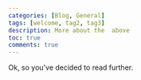 ```yaml
---
categories: [Blog, General]
tags: [welcome, tag2, tag3]
description: More about the  above
toc: true
comments: true
---
```

Ok, so you've decided to read further.
